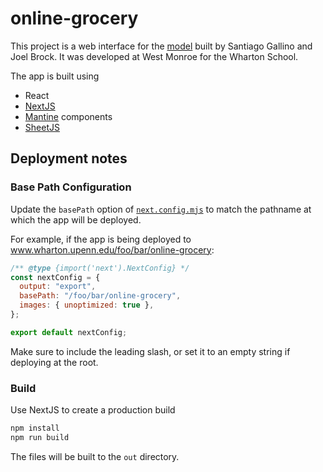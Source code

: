 # online-grocery

This project is a web interface for the [model](public/modelv7.xlsx) built by Santiago Gallino and Joel Brock. It was developed at West Monroe for the Wharton School.

The app is built using

- React
- [NextJS](https://nextjs.org/)
- [Mantine](https://mantine.dev/) components
- [SheetJS](https://sheetjs.com/)

## Deployment notes

### Base Path Configuration

Update the `basePath` option of [`next.config.mjs`](next.config.mjs) to match the pathname at which the app will be deployed.

For example, if the app is being deployed to
www.wharton.upenn.edu/foo/bar/online-grocery:

```js
/** @type {import('next').NextConfig} */
const nextConfig = {
  output: "export",
  basePath: "/foo/bar/online-grocery",
  images: { unoptimized: true },
};

export default nextConfig;
```

Make sure to include the leading slash, or set it to an empty string if deploying at the root.

### Build

Use NextJS to create a production build

```sh
npm install
npm run build
```

The files will be built to the `out` directory.
